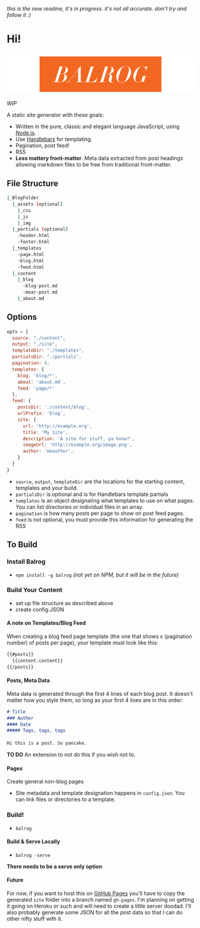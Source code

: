 _this is the new readme, it's in progress. it's not all accurate. don't try and follow it :)_

# Hi!

![balrog](balrog.png)
---

_WIP_

A static site generator with these goals:

- Written in the pure, classic and elegant language JavaScript, using [Node.js](http://www.nodejs.org).
- Use [Handlebars](http://handlebarsjs.com/) for templating.
- Pagination, post feed!
- RSS
- **Less mattery front-matter**. Meta data extracted from post headings allowing markdown files to be free from traditional front-matter.


## File Structure

```bash
|_BlogFolder
  |_assets (optional)
    |_css
    |_js
    |_img
  |_partials (optional)
    -header.html
    -footer.html
  |_templates
    -page.html
    -blog.html
    -feed.html
  |_content
    |_blog
      -blog-post.md
      -moar-post.md
    |_about.md
```

## Options

```javascript
opts = {
  source: "./content",
  output: "./site",
  templateDir: "./templates",
  partialsDir: "./partials",
  pagination: 4, 
  templates: {
    blog: 'blog/*',
    about: 'about.md',
    feed: 'page/*'
  },
  feed: {
    postsDir: './content/blog',
    urlPrefix: 'blog',
    site: {
      url: 'http://example.org',
      title: 'My Site',
      description: 'A site for stuff, ya know?',
      imageUrl: 'http://example.org/image.png',
      author: 'meauthor',
    }
  }
}
```

- `source`, `output`, `templateDir` are the locations for the starting content, templates and your build.
- `partialsDir` is optional and is for Handlebars template partials
- `templates` is an object designating what templates to use on what pages. You can list directories or individual files in an array.
- `pagination` is how many posts per page to show on post feed pages.
- `feed` is not optional, you must provide this information for generating the RSS

## To Build

### Install Balrog

- `npm install -g balrog`
_(not yet on NPM, but it will be in the future)_

### Build Your Content

- set up file structure as described above
- create config.JSON

#### A note on Templates/Blog Feed

When creating a blog feed page template (the one that shows x (pagination number) of posts per page), your template must look like this:

```HTML
{{#posts}}
  {{content.content}}
{{/posts}}
```

#### Posts, Meta Data

Meta data is generated through the first 4 lines of each blog post. It doesn't matter how you style them, so long as your first 4 lines are in this order:

```markdown
# Title
### Author
#### Date
##### Tags, tags, tags

Hi this is a post. So pancake.
```

**TO DO** An extension to not do this if you wish not to.

#### Pages

Create general non-blog pages

- Site metadata and template designation happens in `config.json`. You can link files or directories to a template.

### Build!

- `balrog`

#### Build & Serve Locally

- `balrog -serve`

**There needs to be a serve only option**

#### Future

For now, if you want to host this on [GitHub Pages](http://pages.github.com) you'll have to copy the generated `site` folder into a branch named `gh-pages`. I'm planning on getting it going on Heroku or such and will need to create a little server doodad. I'll also probably generate some JSON for all the post data so that I can do other nifty stuff with it.
